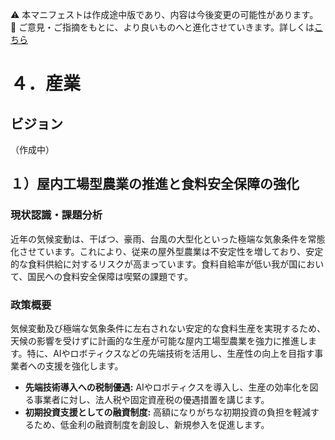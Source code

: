 ⚠️ 本マニフェストは作成途中版であり、内容は今後変更の可能性があります。  
💬 ご意見・ご指摘をもとに、より良いものへと進化させていきます。詳しくは[こちら](README.md#このマニフェスト自身もみんなの知恵を集めて改善していきます)

# ４．産業

## ビジョン

（作成中）

## １）屋内工場型農業の推進と食料安全保障の強化

### 現状認識・課題分析

近年の気候変動は、干ばつ、豪雨、台風の大型化といった極端な気象条件を常態化させています。これにより、従来の屋外型農業は不安定性を増しており、安定的な食料供給に対するリスクが高まっています。食料自給率が低い我が国において、国民への食料安全保障は喫緊の課題です。

### 政策概要

気候変動及び極端な気象条件に左右されない安定的な食料生産を実現するため、天候の影響を受けずに計画的な生産が可能な屋内工場型農業を強力に推進します。特に、AIやロボティクスなどの先端技術を活用し、生産性の向上を目指す事業者への支援を強化します。

- **先端技術導入への税制優遇:** AIやロボティクスを導入し、生産の効率化を図る事業者に対し、法人税や固定資産税の優遇措置を講じます。
- **初期投資支援としての融資制度:** 高額になりがちな初期投資の負担を軽減するため、低金利の融資制度を創設し、新規参入を促進します。

